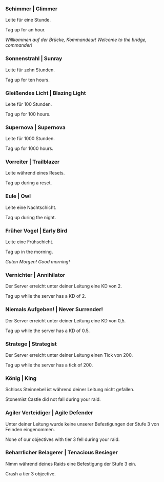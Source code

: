 ### Schimmer | Glimmer
Leite für eine Stunde.

Tag up for an hour.

_Willkommen auf der Brücke, Kommandeur!_ _Welcome to the bridge, commander!_


### Sonnenstrahl | Sunray
Leite für zehn Stunden.

Tag up for ten hours.


### Gleißendes Licht | Blazing Light
Leite für 100 Stunden.

Tag up for 100 hours.


### Supernova | Supernova
Leite für 1000 Stunden.

Tag up for 1000 hours.


### Vorreiter | Trailblazer
Leite während eines Resets.

Tag up during a reset.


### Eule | Owl
Leite eine Nachtschicht.

Tag up during the night.


### Früher Vogel | Early Bird
Leite eine Frühschicht.

Tag up in the morning.

_Guten Morgen!_
_Good morning!_

### Vernichter | Annihilator
Der Server erreicht unter deiner Leitung eine KD von 2.

Tag up while the server has a KD of 2.


### Niemals Aufgeben! | Never Surrender!
Der Server erreicht unter deiner Leitung eine KD von 0,5.

Tag up while the server has a KD of 0.5.


### Stratege | Strategist
Der Server erreicht unter deiner Leitung einen Tick von 200.

Tag up while the server has a tick of 200.


### König | King
Schloss Steinnebel ist während deiner Leitung nicht gefallen.

Stonemist Castle did not fall during your raid.


### Agiler Verteidiger | Agile Defender
Unter deiner Leitung wurde keine unserer Befestigungen der Stufe 3 von Feinden eingenommen.

None of our objectives with tier 3 fell during your raid.


### Beharrlicher Belagerer | Tenacious Besieger
Nimm während deines Raids eine Befestigung der Stufe 3 ein.

Crash a tier 3 objective.
